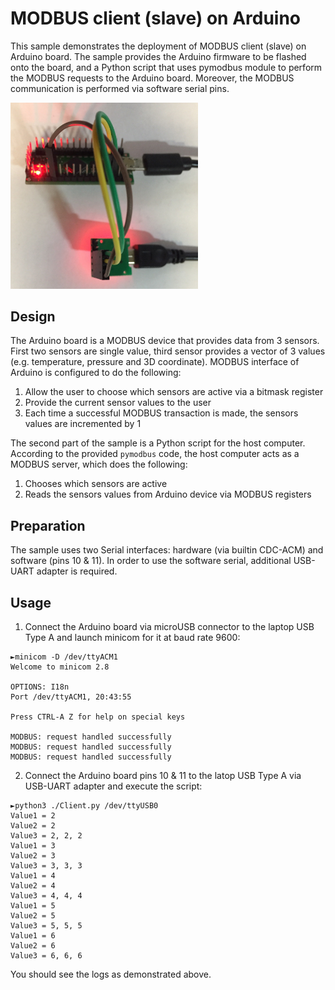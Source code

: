 # MODBUS client (slave) on Arduino

This sample demonstrates the deployment of MODBUS client (slave) on Arduino board. The sample provides the Arduino firmware to be flashed onto the board, and a Python script that uses pymodbus module to perform the MODBUS requests to the Arduino board. Moreover, the MODBUS communication is performed via software serial pins.

<img width="300px" src="picture.png">


## Design

The Arduino board is a MODBUS device that provides data from 3 sensors. First two sensors are single value, third sensor provides a vector of 3 values (e.g. temperature, pressure and 3D coordinate). MODBUS interface of Arduino is configured to do the following:

1. Allow the user to choose which sensors are active via a bitmask register
2. Provide the current sensor values to the user
3. Each time a successful MODBUS transaction is made, the sensors values are incremented by 1

The second part of the sample is a Python script for the host computer. According to the provided `pymodbus` code, the host computer acts as a MODBUS server, which does the following:

1. Chooses which sensors are active
2. Reads the sensors values from Arduino device via MODBUS registers


## Preparation

The sample uses two Serial interfaces: hardware (via builtin CDC-ACM) and software (pins 10 & 11). In order to use the software serial, additional USB-UART adapter is required.


## Usage

1. Connect the Arduino board via microUSB connector to the laptop USB Type A and launch minicom for it at baud rate 9600:

```
►minicom -D /dev/ttyACM1
Welcome to minicom 2.8

OPTIONS: I18n
Port /dev/ttyACM1, 20:43:55

Press CTRL-A Z for help on special keys

MODBUS: request handled successfully
MODBUS: request handled successfully
MODBUS: request handled successfully
```

2. Connect the Arduino board pins 10 & 11 to the latop USB Type A via USB-UART adapter and execute the script:
```
►python3 ./Client.py /dev/ttyUSB0
Value1 = 2
Value2 = 2
Value3 = 2, 2, 2
Value1 = 3
Value2 = 3
Value3 = 3, 3, 3
Value1 = 4
Value2 = 4
Value3 = 4, 4, 4
Value1 = 5
Value2 = 5
Value3 = 5, 5, 5
Value1 = 6
Value2 = 6
Value3 = 6, 6, 6
```

You should see the logs as demonstrated above.

